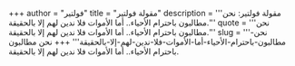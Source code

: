 +++
author = "فولتير"
title = "مقولة فولتير"
description = '''مقولة فولتير: نحن مطالبون باحترام الأحياء.. أما الأموات فلا ندين لهم إلا بالحقيقة.'''
quote = '''نحن مطالبون باحترام الأحياء.. أما الأموات فلا ندين لهم إلا بالحقيقة.'''
slug = '''نحن-مطالبون-باحترام-الأحياء-أما-الأموات-فلا-ندين-لهم-إلا-بالحقيقة'''
+++
نحن مطالبون باحترام الأحياء.. أما الأموات فلا ندين لهم إلا بالحقيقة.
